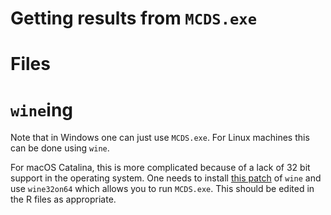 Getting results from `MCDS.exe`
===============================

# Files


# `wine`ing

Note that in Windows one can just use `MCDS.exe`. For Linux machines this can be done using `wine`.

For macOS Catalina, this is more complicated because of a lack of 32 bit support in the operating system. One needs to install [this patch](https://github.com/Gcenx/homebrew-wine) of `wine` and use `wine32on64` which allows you to run `MCDS.exe`. This should be edited in the R files as appropriate.



